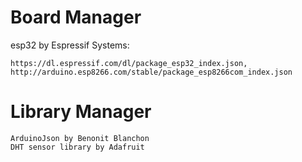 # Board Manager
esp32 by Espressif Systems:
```
https://dl.espressif.com/dl/package_esp32_index.json, http://arduino.esp8266.com/stable/package_esp8266com_index.json
```

# Library Manager
```
ArduinoJson by Benonit Blanchon
DHT sensor library by Adafruit
```
